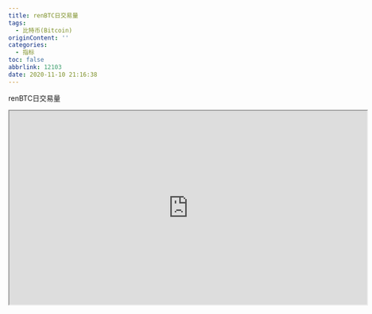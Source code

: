 ```yaml
---
title: renBTC日交易量
tags:
  - 比特币(Bitcoin)
originContent: ''
categories:
  - 指标
toc: false
abbrlink: 12103
date: 2020-11-10 21:16:38
---
```


 renBTC日交易量
<iframe src="https://duneanalytics.com/embeds/7081/14051/xwlhEkeg943qCA3zhCOfcBkdfsTEZPMewalFfjIX" width="720", height="391"></iframe>